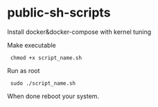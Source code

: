 # public-sh-scripts
Install docker&docker-compose with kernel tuning

Make executable

` chmod +x script_name.sh`

Run as root

` sudo ./script_name.sh`

When done reboot your system. 
